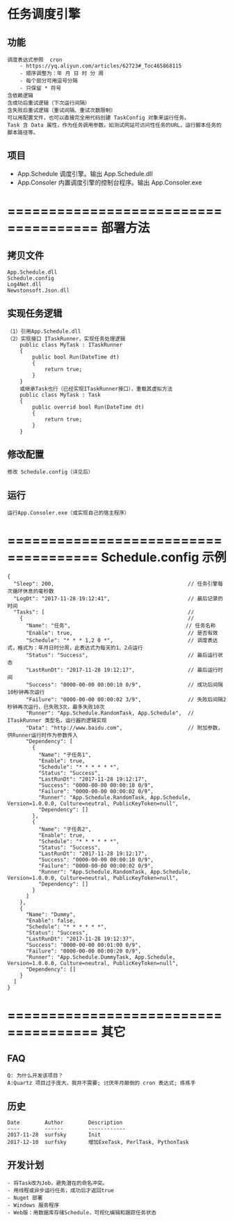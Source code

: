 ﻿任务调度引擎
=====================================

功能
----

    调度表达式参照  cron
        - https://yq.aliyun.com/articles/62723#_Toc465868115
        - 顺序调整为：年 月 日 时 分 周
        - 每个部分可用逗号分隔
        - 只保留 * 符号
    含依赖逻辑
    含成功后重试逻辑（下次运行间隔）
    含失败后重试逻辑（重试间隔、重试次数限制）
    可以用配置文件，也可以直接完全用代码创建 TaskConfig 对象来运行任务。
    Task 含 Data 属性，作为任务调用参数。如测试网站可访问性任务的URL，运行脚本任务的脚本路径等。


项目
----

   - App.Schedule    调度引擎。输出 App.Schedule.dll
   - App.Consoler    内置调度引擎的控制台程序。输出 App.Consoler.exe


=====================================
部署方法
=====================================
拷贝文件
--------

    App.Schedule.dll
    Schedule.config
    Log4Net.dll
    Newstonsoft.Json.dll

实现任务逻辑
------------

    （1）引用App.Schedule.dll
    （2）实现接口 ITaskRunner，实现任务处理逻辑
        public class MyTask : ITaskRunner
        {
            public bool Run(DateTime dt)
            {
                return true;
            }
        }
        或继承Task也行（已经实现ITaskRunner接口），重载其虚拟方法
        public class MyTask : Task
        {
            public overrid bool Run(DateTime dt)
            {
                return true;
            }
        }
            

修改配置
--------

    修改 Schedule.config（详见后）

运行
----

	运行App.Consoler.exe（或实现自己的宿主程序）


=====================================
Schedule.config 示例
=====================================

~~~code
{
  "Sleep": 200,                                           // 任务引擎每次循环休息的毫秒数
  "LogDt": "2017-11-28 19:12:41",                         // 最后记录的时间
  "Tasks": [                                              // 
    {                                                     // 
      "Name": "任务",                                     // 任务名称
      "Enable": true,                                     // 是否有效
      "Schedule": "* * * 1,2 0 *",                        // 调度表达式，格式为：年月日时分周，此表达式为每天的1、2点运行
      "Status": "Success",                                // 最后运行状态
      "LastRunDt": "2017-11-28 19:12:17",                 // 最后运行时间
      "Success": "0000-00-00 00:00:10 0/9",               // 成功后间隔10秒钟再次运行
      "Failure": "0000-00-00 00:00:02 3/9",               // 失败后间隔2秒钟再次运行，已失败3次，最多失败10次
      "Runner": "App.Schedule.RandomTask, App.Schedule",  // ITaskRunner 类型名，运行器的逻辑实现
      "Data": "http://www.baidu.com",                     // 附加参数，供Runner运行时作为参数传入
      "Dependency": [
        {
          "Name": "子任务1",
          "Enable": true,
          "Schedule": "* * * * * *",
          "Status": "Success",
          "LastRunDt": "2017-11-28 19:12:17",
          "Success": "0000-00-00 00:00:10 0/9",
          "Failure": "0000-00-00 00:00:02 0/9",
          "Runner": "App.Schedule.RandomTask, App.Schedule, Version=1.0.0.0, Culture=neutral, PublicKeyToken=null",
          "Dependency": []
        },
        {
          "Name": "子任务2",
          "Enable": true,
          "Schedule": "* * * * * *",
          "Status": "Success",
          "LastRunDt": "2017-11-28 19:12:17",
          "Success": "0000-00-00 00:00:10 0/9",
          "Failure": "0000-00-00 00:00:02 0/9",
          "Runner": "App.Schedule.RandomTask, App.Schedule, Version=1.0.0.0, Culture=neutral, PublicKeyToken=null",
          "Dependency": []
        }
      ]
    },
    {
      "Name": "Dummy",
      "Enable": false,
      "Schedule": "* * * * * *",
      "Status": "Success",
      "LastRunDt": "2017-11-28 19:12:37",
      "Success": "0000-00-00 00:01:00 0/9",
      "Failure": "0000-00-00 00:00:20 0/9",
      "Runner": "App.Schedule.DummyTask, App.Schedule, Version=1.0.0.0, Culture=neutral, PublicKeyToken=null",
      "Dependency": []
    }
  ]
}
~~~

=====================================
其它
=====================================
FAQ
---

    Q: 为什么开发该项目？
	A:Quartz 项目过于庞大，我并不需要; 讨厌年月颠倒的 cron 表达式; 练练手


历史
----

	Date        Author        Description
	----        ------        ------------
	2017-11-28  surfsky       Init
	2017-12-10  surfsky       增加ExeTask, PerlTask, PythonTask

开发计划
--------
    - 将Task改为Job，避免潜在的命名冲突。
	- 用线程或异步运行任务，成功后才返回true
    - Nuget 部署
	- Windows 服务程序
	- Web版：用数据库存储Schedule，可视化编辑和跟踪任务状态
